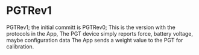 # PGTRev1
 PGTRev1; the initial committ is PGTRev0; 
 This is the version with the protocols in the App,
 The PGT device simply reports force, battery voltage, maybe configuration data
 The App sends a weight value to the PGT for calibration.  
	